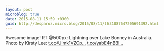 ```yaml
---
layout: post
microblog: true
date: 2015-08-11 15:59 +0300
guid: http://desparoz.micro.blog/2015/08/11/t631087647205691392.html
---
```

Awesome image! RT @500px: Lightning over Lake Bonney in Australia. Photo by Kirsty Lee: [t.co/Uimk1VZCp...](https://t.co/Uimk1VZCph) [t.co/yabE4nBBl...](http://t.co/yabE4nBBlE)

